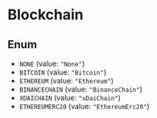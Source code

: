 # Blockchain

## Enum

* `NONE` (value: `"None"`)
* `BITCOIN` (value: `"Bitcoin"`)
* `ETHEREUM` (value: `"Ethereum"`)
* `BINANCECHAIN` (value: `"BinanceChain"`)
* `XDAICHAIN` (value: `"xDaiChain"`)
* `ETHEREUMERC20` (value: `"EthereumErc20"`)
